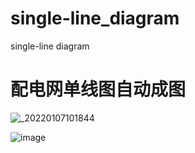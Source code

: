 # single-line_diagram
single-line diagram

# 配电网单线图自动成图

![_20220107101844](https://user-images.githubusercontent.com/96326382/190911586-32efdee6-9001-4989-ba23-9b3e4884b14b.jpg)


![image](https://user-images.githubusercontent.com/96326382/196042440-c3f2b9ca-1e4f-41d0-8944-6d8f3ddbefd3.png)
